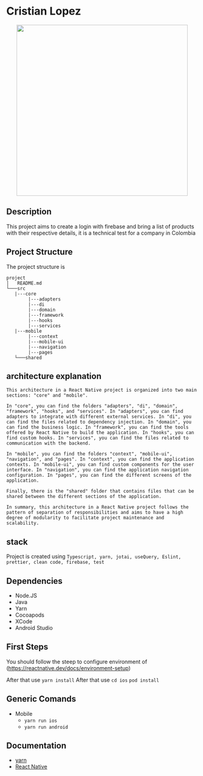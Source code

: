 # Cristian Lopez

<p style="text-align: center;"><img src="https://i.ibb.co/WPHMbf2/Screenshot-2023-03-31-at-11-56-48-AM.png" width="450"></p>

## Description

This project aims to create a login with firebase and bring a list of products with their respective details, it is a technical test for a company in Colombia

## Project Structure

The project structure is

```
project
│   README.md
└───src
   |---core
        |---adapters
        |---di
        |---domain
        |---framework
        |---hooks
        |---services
   |---mobile
        |---context
        |---mobile-ui
        |---navigation
        |---pages
   └───shared

```

## architecture explanation

```
This architecture in a React Native project is organized into two main sections: "core" and "mobile".

In "core", you can find the folders "adapters", "di", "domain", "framework", "hooks", and "services". In "adapters", you can find adapters to integrate with different external services. In "di", you can find the files related to dependency injection. In "domain", you can find the business logic. In "framework", you can find the tools offered by React Native to build the application. In "hooks", you can find custom hooks. In "services", you can find the files related to communication with the backend.

In "mobile", you can find the folders "context", "mobile-ui", "navigation", and "pages". In "context", you can find the application contexts. In "mobile-ui", you can find custom components for the user interface. In "navigation", you can find the application navigation configuration. In "pages", you can find the different screens of the application.

Finally, there is the "shared" folder that contains files that can be shared between the different sections of the application.

In summary, this architecture in a React Native project follows the pattern of separation of responsibilities and aims to have a high degree of modularity to facilitate project maintenance and scalability.
```

## stack

Project is created using `Typescript, yarn, jotai, useQuery, Eslint, prettier, clean code, firebase, test`

## Dependencies

- Node.JS
- Java
- Yarn
- Cocoapods
- XCode
- Android Studio

## First Steps

You should follow the steep to configure environment of (https://reactnative.dev/docs/environment-setup)

After that use `yarn install`
After that use `cd ios` `pod install`

## Generic Comands

- Mobile
  - `yarn run ios`
  - `yarn run android`

## Documentation

- [yarn](https://classic.yarnpkg.com)
- [React Native](https://reactnative.dev)
